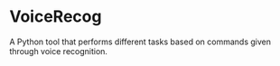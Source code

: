 # VoiceRecog
A Python tool that performs different tasks based on commands given through voice recognition.